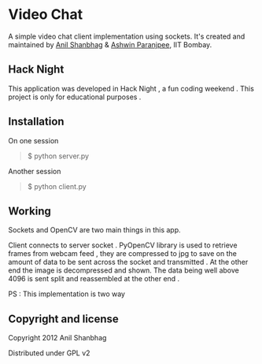 Video Chat
=================

A simple video chat client implementation using sockets. 
It's created and maintained by [Anil Shanbhag](http://github.com/anilshanbhag) & [Ashwin Paranjpee](http://www.cse.iitb.ac.in/~ashwinp), IIT Bombay.


Hack Night
-----------
This application was developed in Hack Night , a fun coding weekend . This project is only for educational purposes .


Installation
----------
On one session  
> $ python server.py

Another session
> $ python client.py


Working
----------
Sockets and OpenCV are two main things in this app. 

Client connects to server socket . PyOpenCV library is used to retrieve frames from webcam feed , they are compressed to jpg to save on the amount of data to be sent across the socket and transmitted . At the other end the image is decompressed and shown. The data being well above 4096 is sent split and reassembled at the other end .

PS : This implementation is two way 


Copyright and license
---------------------

Copyright 2012 Anil Shanbhag

Distributed under GPL v2
